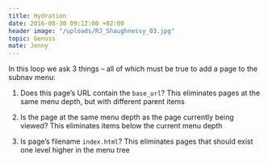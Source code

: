```yaml
---
title: Hydration
date: 2016-08-30 09:12:00 +02:00
header image: "/uploads/RJ_Shaughnessy_03.jpg"
topic: Genuss
mate: Jenny
---
```


In this loop we ask 3 things – all of which must be true to add a page to the subnav menu:

1. Does this page’s URL contain the `base_url`? This eliminates pages at the same menu depth, but with different parent items

2. Is the page at the same menu depth as the page currently being viewed? This eliminates items below the current menu depth

3. Is page’s filename `index.html`? This eliminates pages that should exist one level higher in the menu tree

